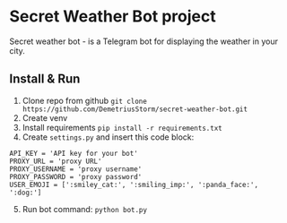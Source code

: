 # Secret Weather Bot project

Secret weather bot - is a Telegram bot for displaying the weather in your city.

## Install & Run
1. Clone repo from github `git clone https://github.com/DemetriusStorm/secret-weather-bot.git`
2. Create venv
3. Install requirements `pip install -r requirements.txt`
4. Create `settings.py` and insert this code block:
```buildoutcfg
API_KEY = 'API key for your bot'
PROXY_URL = 'proxy URL'
PROXY_USERNAME = 'proxy username'
PROXY_PASSWORD = 'proxy password'
USER_EMOJI = [':smiley_cat:', ':smiling_imp:', ':panda_face:', ':dog:']
```
5. Run bot command: `python bot.py`
